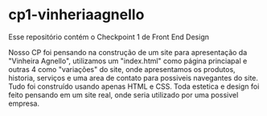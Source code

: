 # cp1-vinheriaagnello
Esse repositório contém o Checkpoint 1 de Front End Design

Nosso CP foi pensando na construção de um site para apresentação da "Vinheira Agnello", utilizamos
um "index.html" como página princiapal e outras 4 como "variações" do site, onde apresentamos os
produtos, historia, serviços e uma area de contato para possiveis navegantes do site.
Tudo foi construído usando apenas HTML e CSS.
Toda estetica e design foi feito pensando em um site real, onde seria utilizado por uma possivel empresa.
